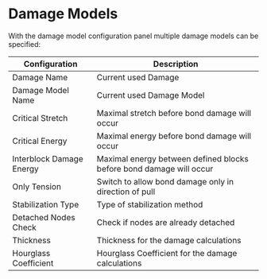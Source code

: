 <!--
SPDX-FileCopyrightText: 2023 PeriHub <https://github.com/PeriHub/PeriHub>

SPDX-License-Identifier: Apache-2.0
-->

# Damage Models

With the damage model configuration panel multiple damage models can be specified:

| Configuration            | Description                                                         |
| ------------------------ | ------------------------------------------------------------------- |
| Damage Name              | Current used Damage                                                 |
| Damage Model Name        | Current used Damage Model                                           |
| Critical Stretch         | Maximal stretch before bond damage will occur                       |
| Critical Energy          | Maximal energy before bond damage will occur                        |
| Interblock Damage Energy | Maximal energy between defined blocks before bond damage will occur |
| Only Tension             | Switch to allow bond damage only in direction of pull               |
| Stabilization Type       | Type of stabilization method                                        |
| Detached Nodes Check     | Check if nodes are already detached                                 |
| Thickness                | Thickness for the damage calculations                               |
| Hourglass Coefficient    | Hourglass Coefficient for the damage calculations                   |
